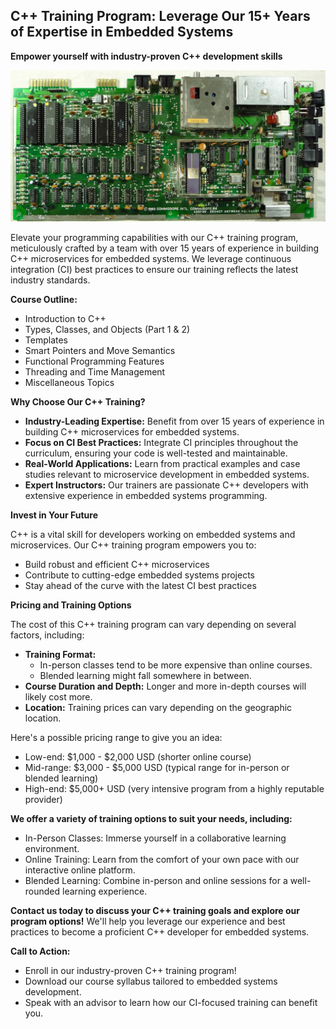 ## C++ Training Program: Leverage Our 15+ Years of Expertise in Embedded Systems

**Empower yourself with industry-proven C++ development skills**

![Microcontroller board with wires](public/commodore64.jpg)

Elevate your programming capabilities with our C++ training program, meticulously crafted by a team with over 15 years of experience in building C++ microservices for embedded systems. We leverage continuous integration (CI) best practices to ensure our training reflects the latest industry standards.

**Course Outline:**

* Introduction to C++
* Types, Classes, and Objects (Part 1 & 2)
* Templates
* Smart Pointers and Move Semantics
* Functional Programming Features
* Threading and Time Management
* Miscellaneous Topics

**Why Choose Our C++ Training?**

* **Industry-Leading Expertise:** Benefit from over 15 years of experience in building C++ microservices for embedded systems.
* **Focus on CI Best Practices:** Integrate CI principles throughout the curriculum, ensuring your code is well-tested and maintainable.
* **Real-World Applications:** Learn from practical examples and case studies relevant to microservice development in embedded systems.
* **Expert Instructors:** Our trainers are passionate C++ developers with extensive experience in embedded systems programming.

**Invest in Your Future**

C++ is a vital skill for developers working on embedded systems and microservices. Our C++ training program empowers you to:

* Build robust and efficient C++ microservices
* Contribute to cutting-edge embedded systems projects
* Stay ahead of the curve with the latest CI best practices

**Pricing and Training Options**

The cost of this C++ training program can vary depending on several factors, including:

* **Training Format:**
    * In-person classes tend to be more expensive than online courses.
    * Blended learning might fall somewhere in between.
* **Course Duration and Depth:** Longer and more in-depth courses will likely cost more.
* **Location:** Training prices can vary depending on the geographic location.

Here's a possible pricing range to give you an idea:

* Low-end: $1,000 - $2,000 USD (shorter online course)
* Mid-range: $3,000 - $5,000 USD (typical range for in-person or blended learning)
* High-end: $5,000+ USD (very intensive program from a highly reputable provider)

**We offer a variety of training options to suit your needs, including:**

* In-Person Classes: Immerse yourself in a collaborative learning environment.
* Online Training: Learn from the comfort of your own pace with our interactive online platform.
* Blended Learning: Combine in-person and online sessions for a well-rounded learning experience.

**Contact us today to discuss your C++ training goals and explore our program options!** We'll help you leverage our experience and best practices to become a proficient C++ developer for embedded systems.

**Call to Action:**

* Enroll in our industry-proven C++ training program!
* Download our course syllabus tailored to embedded systems development.
* Speak with an advisor to learn how our CI-focused training can benefit you.

